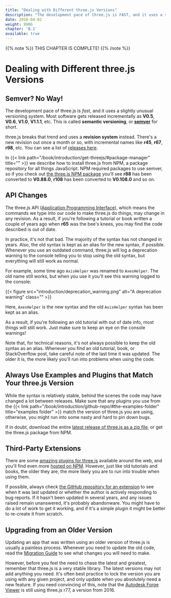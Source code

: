 ```yaml
---
title: "Dealing with Different three.js Versions"
description: "The development pace of three.js is FAST, and it uses a slightly unusual versioning system. Here are some tips for dealing with the different versions and making sure that you don't get stuck using an outdated version, or mismatched plugins."
date: 2018-04-02
weight: 9906
chapter: 'B.1'
available: true
---
```


{{% note %}}
THIS CHAPTER IS COMPLETE!
{{% /note %}}

# Dealing with Different three.js Versions

## Semver? No Way!

The development pace of three.js is _fast_, and it uses a slightly unusual versioning system. Most software gets released incrementally as **V0.5**, **V0.6**, **V1.0**, **V1.1.1**, etc. This is called **semantic versioning**, or [**semver**](https://semver.org/) for short.

three.js breaks that trend and uses a **revision system** instead. There's a new revision out once a month or so, with incremental names like **r45**, **r67**, **r98**, etc. You can see a list of [releases here](https://github.com/mrdoob/three.js/releases).

In {{< link path="/book/introduction/get-threejs/#package-manager" title="" >}} we describe how to install three.js from NPM, a package repository for all things JavaScript. NPM required packages to use semver, so if you check out [the three.js NPM package](https://www.npmjs.com/package/three) you'll see **r88** has been converted to **V0.88.0**, **r108** has been converted to **V0.108.0** and so on.

## API Changes

The three.js API ([Application Programming Interface](https://en.wikipedia.org/wiki/Application_programming_interface)), which means the commands we type into our code to make three.js do things, may change in any revision. As a result, if you're following a tutorial or book written a couple of years ago when **r65** was the bee's knees, you may find the code described is out of date.

In practice, it's not that bad. The majority of the syntax has not changed in years. Also, the old syntax is kept as an alias for the new syntax, if possible. Whenever you use an outdated command, three.js will log a deprecation warning to the console telling you to stop using the old syntax, but everything will still work as normal.

For example, some time ago `AxisHelper` was renamed to `AxesHelper`. The old name still works, but when you use it you'll see this warning logged to the console:

{{< figure src="introduction/deprecation_warning.png" alt="A deprecation warning" class="" >}}

Here, `AxesHelper` is the new syntax and the old `AxisHelper` syntax has been kept as an alias.

As a result, if you're following an old tutorial with out of date info, most things will still work. Just make sure to keep an eye on the console warnings!

Note that, for technical reasons, it's not always possible to keep the old syntax as an alias. Whenever you find an old tutorial, book, or StackOverflow post, take careful note of the last time it was updated. The older it is, the more likely you'll run into problems when using the code.

## Always Use Examples and Plugins that Match Your three.js Version

While the syntax is relatively stable, behind the scenes the code may have changed a lot between releases. Make sure that any plugins you use from the {{< link path="/book/introduction/github-repo/#the-examples-folder" title="examples folder" >}} match the version of three.js you are using, otherwise, you might run into some nasty and hard to pin down bugs.

If in doubt, download the entire [latest release of three.js as a zip file](https://github.com/mrdoob/three.js/archive/master.zip), or get the three.js package from NPM.

## Third-Party Extensions

There are some [amazing plugins for three.js](https://github.com/vanruesc/postprocessing) available around the web, and you'll find even more [hosted on NPM](https://www.npmjs.com/package/three-pathfinding). However, just like old tutorials and books, the older they are, the more likely you are to run into trouble when using them.

If possible, always check [the GitHub repository for an extension](https://github.com/donmccurdy/three-pathfinding#readme) to see when it was last updated or whether the author is actively responding to bug reports. If it hasn't been updated in several years, and any issues raised remain unanswered, it's probably abandonware. You might have to do a lot of work to get it working, and if it's a simple plugin it might be better to re-create it from scratch.

## Upgrading from an Older Version

Updating an app that was written using an older version of three.js is usually a painless process. Whenever you need to update the old code, read the [Migration Guide](https://github.com/mrdoob/three.js/wiki/Migration-Guide) to see what changes you will need to make.

However, before you feel the need to chase the latest and greatest, remember that three.js is a very stable library. The latest versions may not add anything you need. It's often best practice to lock the version you are using with any given project, and only update when you absolutely need a new feature. If you need convincing of this, note that the [Autodesk Forge Viewer](https://forge.autodesk.com/showcase) is still using three.js r77, a version from 2016.

